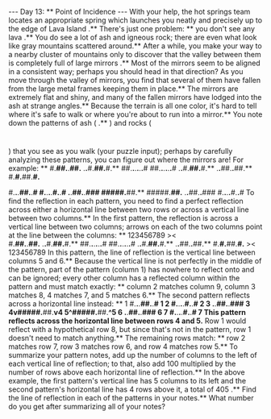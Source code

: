 --- Day 13: ** Point of Incidence ---
With your help, the hot springs team locates an appropriate spring which launches you neatly and precisely up to the edge of
Lava Island
.**
There's just one problem: ** you don't see any
lava
.**
You
do
see a lot of ash and igneous rock; there are even what look like gray mountains scattered around.** After a while, you make your way to a nearby cluster of mountains only to discover that the valley between them is completely full of large
mirrors
.**  Most of the mirrors seem to be aligned in a consistent way; perhaps you should head in that direction?
As you move through the valley of mirrors, you find that several of them have fallen from the large metal frames keeping them in place.** The mirrors are extremely flat and shiny, and many of the fallen mirrors have lodged into the ash at strange angles.** Because the terrain is all one color, it's hard to tell where it's safe to walk or where you're about to run into a mirror.**
You note down the patterns of ash (
.**
) and rocks (
#
) that you see as you walk (your puzzle input); perhaps by carefully analyzing these patterns, you can figure out where the mirrors are!
For example: **
#.**##.**.**##.**
.**.**#.**##.**#.**
##.**.**.**.**.**.**#
##.**.**.**.**.**.**#
.**.**#.**##.**#.**
.**.**##.**.**##.**
#.**#.**##.**#.**

#.**.**.**##.**.**#
#.**.**.**.**#.**.**#
.**.**##.**.**###
#####.**##.**
#####.**##.**
.**.**##.**.**###
#.**.**.**.**#.**.**#
To find the reflection in each pattern, you need to find a perfect reflection across either a horizontal line between two rows or across a vertical line between two columns.**
In the first pattern, the reflection is across a vertical line between two columns; arrows on each of the two columns point at the line between the columns: **
123456789
    ><   
#.**##.**.**##.**
.**.**#.**##.**#.**
##.**.**.**.**.**.**#
##.**.**.**.**.**.**#
.**.**#.**##.**#.**
.**.**##.**.**##.**
#.**#.**##.**#.**
    ><   
123456789
In this pattern, the line of reflection is the vertical line between columns 5 and 6.** Because the vertical line is not perfectly in the middle of the pattern, part of the pattern (column 1) has nowhere to reflect onto and can be ignored; every other column has a reflected column within the pattern and must match exactly: ** column 2 matches column 9, column 3 matches 8, 4 matches 7, and 5 matches 6.**
The second pattern reflects across a horizontal line instead: **
1 #.**.**.**##.**.**# 1
2 #.**.**.**.**#.**.**# 2
3 .**.**##.**.**### 3
4v#####.**##.**v4
5^#####.**##.**^5
6 .**.**##.**.**### 6
7 #.**.**.**.**#.**.**# 7
This pattern reflects across the horizontal line between rows 4 and 5.** Row 1 would reflect with a hypothetical row 8, but since that's not in the pattern, row 1 doesn't need to match anything.** The remaining rows match: ** row 2 matches row 7, row 3 matches row 6, and row 4 matches row 5.**
To
summarize
your pattern notes, add up
the number of columns
to the left of each vertical line of reflection; to that, also add
100 multiplied by the number of rows
above each horizontal line of reflection.** In the above example, the first pattern's vertical line has
5
columns to its left and the second pattern's horizontal line has
4
rows above it, a total of
405
.**
Find the line of reflection in each of the patterns in your notes.**
What number do you get after summarizing all of your notes?